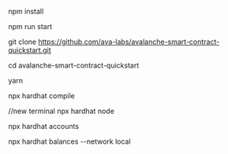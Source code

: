 npm install

npm run start

git clone https://github.com/ava-labs/avalanche-smart-contract-quickstart.git

cd avalanche-smart-contract-quickstart

yarn

npx hardhat compile

//new terminal
npx hardhat node

npx hardhat accounts

npx hardhat balances --network local
